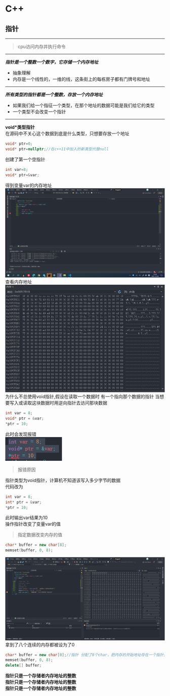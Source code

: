 
# C++
## 指针  
***
>cpu访问内存并执行命令  
***
***指针是一个整数一个数字，它存储一个内存地址***  

* 抽象理解
* 内存是一个线性的，一维的线，这条街上的每栋房子都有门牌号和地址
***
***所有类型的指针都是一个整数，存放一个内存地址***  
* 如果我们给一个指征一个类型，在那个地址的数据可能是我们给它的类型
* 一个类型不会改变一个指针  
***
**void*类型指针**  
在源码中不关心这个数据到底是什么类型，只想要存放一个地址  
```c++
void* ptr=0;
void* ptr=nullptr;//在c++11中加入的新类型代替null
```
创建了第一个空指针  
```c++
int var=8;
void* ptr=&var;
```
得到变量var的内存地址  
![alt 图片](photo/01.png)
查看内存地址
![ale 图片](photo/02.png)
为什么不总使用void指针,假设在读取一个数据时
有一个指向那个数据的指针
当想要写入或读取这块数据时用逆向指针去访问那块数据
```c++
int var = 8;
void* ptr = &var;
*ptr = 10;
```
此时会发现报错  
![alt](photo/03.png)

>报错原因

指针类型为void指针，计算机不知道该写入多少字节的数据  
代码改为
```c++
int var = 8;
int* ptr = &var;
*ptr = 10;
```
此时输出var结果为10  
操作指针改变了变量var的值

>指定数据改变内存的值

```c++
char* buffer = new char[8];
memset(buffer, 0, 8);
```
![alt](photo/04.png)
拿到了八个连续的内存都被设为了0  
```c++
char* buffer = new char[8];//指针 分配了8个char，把内存的开始地址存在一个指针里
memset(buffer, 0, 8);
delete[] buffer;
```
**指针只是一个存储者内存地址的整数**  
**指针只是一个存储者内存地址的整数**  
**指针只是一个存储者内存地址的整数**